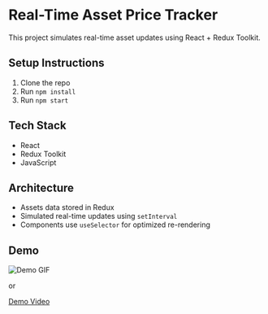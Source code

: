 # Real-Time Asset Price Tracker

This project simulates real-time asset updates using React + Redux Toolkit.

## Setup Instructions

1. Clone the repo
2. Run `npm install`
3. Run `npm start`

## Tech Stack

- React
- Redux Toolkit
- JavaScript

## Architecture

- Assets data stored in Redux
- Simulated real-time updates using `setInterval`
- Components use `useSelector` for optimized re-rendering

## Demo

![Demo GIF](link_to_your_demo.gif)

or

[Demo Video](link_to_your_demo_video)